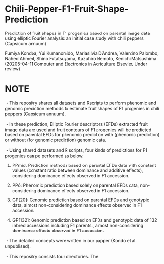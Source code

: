 # Chili-Pepper-F1-Fruit-Shape-Prediction

Prediction of fruit shapes in F1 progenies based on parental image data using elliptic Fourier analysis: an initial case study with chili peppers (Capsicum annuum)

Fumiya Kondoa, Yui Kumanomido, Mariasilvia D’Andrea, Valentino Palombo, Nahed Ahmed, Shino Futatsuyama, Kazuhiro Nemoto, Kenichi Matsushima
(20205-04-11 Computer and Electronics in Agriculture Elsevier, Under review)


# NOTE
・This repositry shares all datasets and Rscripts to perform phenomic and genomic prediction methods to estimate fruit shapes of F1 progenies in chili peppers (Capsicum annuum).

・In these prediction, Elliptic Fourier descriptors (EFDs) extracted fruit image data are used and fruit contours of F1 progenies will be predicted based on parental EFDs for phenomic prediction with (phenomic prediction) or without (for genomic prediction) genomic data. 

・Using shared datasets and R scripts, four kinds of predictions for F1 progenies can pe performed as below.

1. PPmid: Prediction methods based on parental EFDs data with constant values (constant ratio between dominance and additive effects), considering dominance effects observed in F1 accession.

2. PPδ: Phenomic prediction based solely on parental EFDs data, non-considering dominance effects observed in F1 accession.

3. GP[20]: Genomic prediction based on parental EFDs and genotypic data, almost non-considering dominance effects observed in F1 accession.

4. GP[132]: Genomic prediction based on EFDs and genotypic data of 132 inbred accessions including F1 parents., almost non-considering dominance effects observed in F1 accession.

・The detailed concepts were written in our papper (Kondo et al. unpublised).

・This repositry consists four directories. The  
